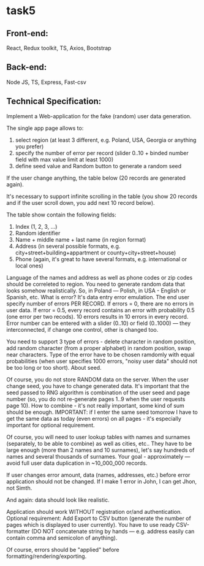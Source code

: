 # task5

## Front-end:

React, Redux toolkit, TS, Axios, Bootstrap

## Back-end:

Node JS, TS, Express, Fast-csv

## Technical Specification:

Implement a Web-application for the fake (random) user data generation.

The single app page allows to:

1. select region (at least 3 different, e.g. Poland, USA, Georgia or anything you prefer)
2. specify the number of error per record (slider 0..10 + binded number field with max value limit at least 1000)
3. define seed value and Random button to generate a random seed

If the user change anything, the table below (20 records are generated again).

It's necessary to support infinite scrolling in the table (you show 20 records and if the user scroll down, you add next 10 record below).

The table show contain the following fields:

1. Index (1, 2, 3, ...)
2. Random identifier
3. Name + middle name + last name (in region format)
4. Address (in several possible formats, e.g. city+street+building+appartment or county+city+street+house)
5. Phone (again, it's great to have several formats, e.g. international or local ones)

Language of the names and address as well as phone codes or zip codes should be correleted to region. You need to generate random data that looks somehow realistically. So, in Poland — Polish, in USA - English or Spanish, etc.
What is error? It's data entry error emulation. The end user specify number of errors PER RECORD. If errors = 0, there are no errors in user data. If error = 0.5, every record contains an error with probability 0.5 (one error per two recods). 10 errors results in 10 errors in every record. Error number can be entered with a slider (0..10) or field (0..1000) — they interconnected, if change one control, other is changed too.

You need to support 3 type of errors - delete character in random position, add random character (from a proper alphabet) in random position, swap near characters. Type of the error have to be chosen ramdomly with equal probabilities (when user specifies 1000 errors, "noisy user data" should not be too long or too short).
About seed.

Of course, you do not store RANDOM data on the server. When the user change seed, you have to change generated data. It's important that the seed passed to RNG algorithm is combination of the user seed and page number (so, you do not re-generate pages 1..9 when the user requests page 10). How to combine - it's not really important, some kind of sum should be enough. IMPORTANT: if I enter the same seed tomorrow I have to get the same data as today (even errors) on all pages - it's especially important for optional requirement.

Of course, you will need to user lookup tables with names and surnames (separately, to be able to combine) as well as cities, etc.. They have to be large enough (more than 2 names and 10 surnames), let's say hundreds of names and several thousands of surnames. Your goal - approximately — avoid full user data duplication in ~10_000_000 records.

If user changes error amount, data (names, addresses, etc.) before error application should not be changed. If I make 1 error in John, I can get Jhon, not Simth.

And again: data should look like realistic.

Application should work WITHOUT registration or/and authentication.
Optional requirement:
Add Export to CSV button (generate the number of pages which is displayed to user currently). You have to use ready CSV-formatter (DO NOT concatenate string by hands — e.g. address easily can contain comma and semicolon of anything).

Of course, errors should be "applied" before formatting/rendering/exporting.
